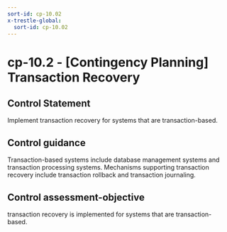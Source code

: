 ```yaml
---
sort-id: cp-10.02
x-trestle-global:
  sort-id: cp-10.02
---
```


# cp-10.2 - \[Contingency Planning\] Transaction Recovery

## Control Statement

Implement transaction recovery for systems that are transaction-based.

## Control guidance

Transaction-based systems include database management systems and transaction processing systems. Mechanisms supporting transaction recovery include transaction rollback and transaction journaling.

## Control assessment-objective

transaction recovery is implemented for systems that are transaction-based.
